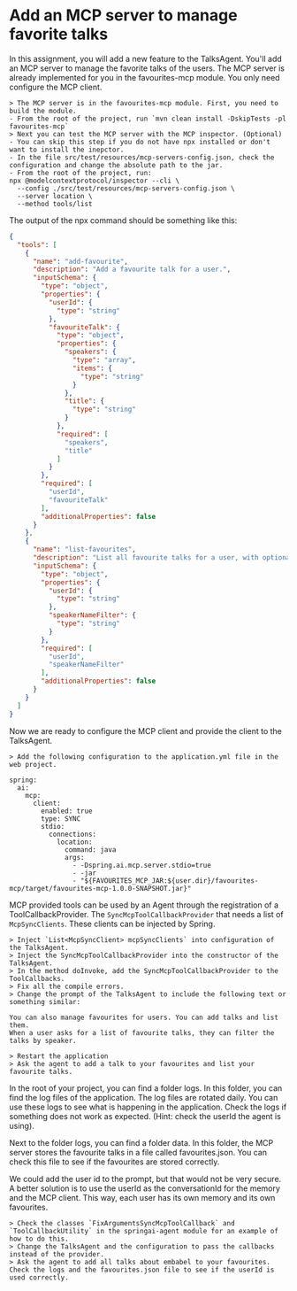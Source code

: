 # Add an MCP server to manage favorite talks
In this assignment, you will add a new feature to the TalksAgent. You'll add an MCP server to manage the favorite talks of the users. The MCP server is already implemented for you in the favourites-mcp module. You only need configure the MCP client.

```text
> The MCP server is in the favourites-mcp module. First, you need to build the module.
- From the root of the project, run `mvn clean install -DskipTests -pl favourites-mcp`
> Next you can test the MCP server with the MCP inspector. (Optional)
- You can skip this step if you do not have npx installed or don't want to install the inepctor.
- In the file src/test/resources/mcp-servers-config.json, check the configuration and change the absolute path to the jar.
- From the root of the project, run:
npx @modelcontextprotocol/inspector --cli \
  --config ./src/test/resources/mcp-servers-config.json \
  --server location \
  --method tools/list
```

The output of the npx command should be something like this:

```json
{
  "tools": [
    {
      "name": "add-favourite",
      "description": "Add a favourite talk for a user.",
      "inputSchema": {
        "type": "object",
        "properties": {
          "userId": {
            "type": "string"
          },
          "favouriteTalk": {
            "type": "object",
            "properties": {
              "speakers": {
                "type": "array",
                "items": {
                  "type": "string"
                }
              },
              "title": {
                "type": "string"
              }
            },
            "required": [
              "speakers",
              "title"
            ]
          }
        },
        "required": [
          "userId",
          "favouriteTalk"
        ],
        "additionalProperties": false
      }
    },
    {
      "name": "list-favourites",
      "description": "List all favourite talks for a user, with optional filtering by speaker name.",
      "inputSchema": {
        "type": "object",
        "properties": {
          "userId": {
            "type": "string"
          },
          "speakerNameFilter": {
            "type": "string"
          }
        },
        "required": [
          "userId",
          "speakerNameFilter"
        ],
        "additionalProperties": false
      }
    }
  ]
}
```

Now we are ready to configure the MCP client and provide the client to the TalksAgent.

```
> Add the following configuration to the application.yml file in the web project.

spring:
  ai:
    mcp:
      client:
        enabled: true
        type: SYNC
        stdio:
          connections:
            location:
              command: java
              args:
                - -Dspring.ai.mcp.server.stdio=true
                - -jar
                - "${FAVOURITES_MCP_JAR:${user.dir}/favourites-mcp/target/favourites-mcp-1.0.0-SNAPSHOT.jar}"
```

MCP provided tools can be used by an Agent through the registration of a ToolCallbackProvider. The `SyncMcpToolCallbackProvider` that needs a list of `McpSyncClients`. These clients can be injected by Spring.

```
> Inject `List<McpSyncClient> mcpSyncClients` into configuration of the TalksAgent.
> Inject the SyncMcpToolCallbackProvider into the constructor of the TalksAgent.
> In the method doInvoke, add the SyncMcpToolCallbackProvider to the ToolCallbacks.
> Fix all the compile errors.
> Change the prompt of the TalksAgent to include the following text or something similar:

You can also manage favourites for users. You can add talks and list them.
When a user asks for a list of favourite talks, they can filter the talks by speaker.

> Restart the application
> Ask the agent to add a talk to your favourites and list your favourite talks.
```

In the root of your project, you can find a folder logs. In this folder, you can find the log files of the application. The log files are rotated daily. You can use these logs to see what is happening in the application. Check the logs if something does not work as expected. (Hint: check the userId the agent is using).

Next to the folder logs, you can find a folder data. In this folder, the MCP server stores the favourite talks in a file called favourites.json. You can check this file to see if the favourites are stored correctly.

We could add the user id to the prompt, but that would not be very secure. A better solution is to use the userId as the conversationId for the memory and the MCP client. This way, each user has its own memory and its own favourites.

```
> Check the classes `FixArgumentsSyncMcpToolCallback` and `ToolCallbackUtility` in the springai-agent module for an example of how to do this.
> Change the TalksAgent and the configuration to pass the callbacks instead of the provider.
> Ask the agent to add all talks about embabel to your favourites. Check the logs and the favourites.json file to see if the userId is used correctly.
```

